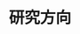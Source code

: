 ---
title: "研究方向"
draft: false
# page title background image
bg_image: "images/backgrounds/page-title.jpg"
# meta description
description : "每年设定不同的方向做集体深度研究，也会对一些热点技术进行深入探讨。"
---